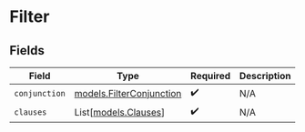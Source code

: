 # Filter


## Fields

| Field                                                      | Type                                                       | Required                                                   | Description                                                |
| ---------------------------------------------------------- | ---------------------------------------------------------- | ---------------------------------------------------------- | ---------------------------------------------------------- |
| `conjunction`                                              | [models.FilterConjunction](../models/filterconjunction.md) | :heavy_check_mark:                                         | N/A                                                        |
| `clauses`                                                  | List[[models.Clauses](../models/clauses.md)]               | :heavy_check_mark:                                         | N/A                                                        |